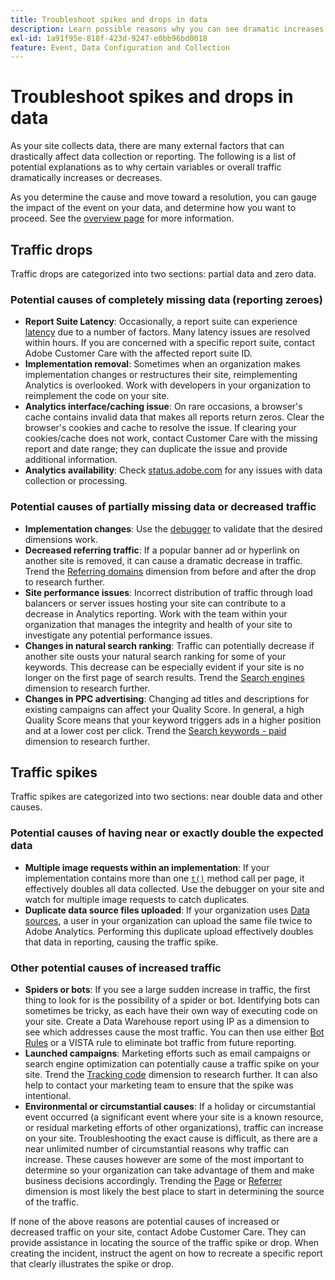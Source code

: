 ```yaml
---
title: Troubleshoot spikes and drops in data
description: Learn possible reasons why you can see dramatic increases or decreases in trended reports.
exl-id: 1a91f95e-818f-423d-9247-e0bb96bd0018
feature: Event, Data Configuration and Collection
---
```

# Troubleshoot spikes and drops in data

As your site collects data, there are many external factors that can drastically affect data collection or reporting. The following is a list of potential explanations as to why certain variables or overall traffic dramatically increases or decreases.

As you determine the cause and move toward a resolution, you can gauge the impact of the event on your data, and determine how you want to proceed. See the [overview page](overview.md) for more information.

## Traffic drops

Traffic drops are categorized into two sections: partial data and zero data.

### Potential causes of completely missing data (reporting zeroes)

* **Report Suite Latency**: Occasionally, a report suite can experience [latency](../latency.md) due to a number of factors. Many latency issues are resolved within hours. If you are concerned with a specific report suite, contact Adobe Customer Care with the affected report suite ID.
* **Implementation removal**: Sometimes when an organization makes implementation changes or restructures their site, reimplementing Analytics is overlooked. Work with developers in your organization to reimplement the code on your site.
* **Analytics interface/caching issue**: On rare occasions, a browser's cache contains invalid data that makes all reports return zeros. Clear the browser's cookies and cache to resolve the issue. If clearing your cookies/cache does not work, contact Customer Care with the missing report and date range; they can duplicate the issue and provide additional information.
* **Analytics availability**: Check [status.adobe.com](https://status.adobe.com/products/1173/) for any issues with data collection or processing.

### Potential causes of partially missing data or decreased traffic

* **Implementation changes**: Use the [debugger](/help/implement/validate/debugger.md) to validate that the desired dimensions work.
* **Decreased referring traffic**: If a popular banner ad or hyperlink on another site is removed, it can cause a dramatic decrease in traffic. Trend the [Referring domains](/help/components/dimensions/referring-domain.md) dimension from before and after the drop to research further.
* **Site performance issues**: Incorrect distribution of traffic through load balancers or server issues hosting your site can contribute to a decrease in Analytics reporting. Work with the team within your organization that manages the integrity and health of your site to investigate any potential performance issues.
* **Changes in natural search ranking**: Traffic can potentially decrease if another site ousts your natural search ranking for some of your keywords. This decrease can be especially evident if your site is no longer on the first page of search results. Trend the [Search engines](/help/components/dimensions/search-engine.md) dimension to research further.
* **Changes in PPC advertising**: Changing ad titles and descriptions for existing campaigns can affect your Quality Score. In general, a high Quality Score means that your keyword triggers ads in a higher position and at a lower cost per click. Trend the [Search keywords - paid](/help/components/dimensions/search-keyword.md) dimension to research further.

## Traffic spikes

Traffic spikes are categorized into two sections: near double data and other causes.

### Potential causes of having near or exactly double the expected data

* **Multiple image requests within an implementation**: If your implementation contains more than one [`t()`](/help/implement/vars/functions/t-method.md) method call per page, it effectively doubles all data collected. Use the debugger on your site and watch for multiple image requests to catch duplicates.
* **Duplicate data source files uploaded**: If your organization uses [Data sources](/help/import/data-sources/overview.md), a user in your organization can upload the same file twice to Adobe Analytics. Performing this duplicate upload effectively doubles that data in reporting, causing the traffic spike.

### Other potential causes of increased traffic

* **Spiders or bots**: If you see a large sudden increase in traffic, the first thing to look for is the possibility of a spider or bot. Identifying bots can sometimes be tricky, as each have their own way of executing code on your site. Create a Data Warehouse report using IP as a dimension to see which addresses cause the most traffic. You can then use either [Bot Rules](/help/admin/admin/c-manage-report-suites/c-edit-report-suites/general/bot-removal/bot-rules.md) or a VISTA rule to eliminate bot traffic from future reporting.
* **Launched campaigns**: Marketing efforts such as email campaigns or search engine optimization can potentially cause a traffic spike on your site. Trend the [Tracking code](/help/components/dimensions/tracking-code.md) dimension to research further. It can also help to contact your marketing team to ensure that the spike was intentional.
* **Environmental or circumstantial causes**: If a holiday or circumstantial event occurred (a significant event where your site is a known resource, or residual marketing efforts of other organizations), traffic can increase on your site. Troubleshooting the exact cause is difficult, as there are a near unlimited number of circumstantial reasons why traffic can increase. These causes however are some of the most important to determine so your organization can take advantage of them and make business decisions accordingly. Trending the [Page](/help/components/dimensions/page.md) or [Referrer](/help/components/dimensions/referrer.md) dimension is most likely the best place to start in determining the source of the traffic.

If none of the above reasons are potential causes of increased or decreased traffic on your site, contact Adobe Customer Care. They can provide assistance in locating the source of the traffic spike or drop. When creating the incident, instruct the agent on how to recreate a specific report that clearly illustrates the spike or drop.
